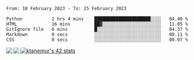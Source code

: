 <!--START_SECTION:waka-->

```text
From: 18 February 2023 - To: 25 February 2023

Python           2 hrs 4 mins    █████████████████████░░░░   84.40 %
HTML             16 mins         ██▓░░░░░░░░░░░░░░░░░░░░░░   11.05 %
GitIgnore file   6 mins          █░░░░░░░░░░░░░░░░░░░░░░░░   04.37 %
Markdown         0 secs          ░░░░░░░░░░░░░░░░░░░░░░░░░   00.11 %
CSS              0 secs          ░░░░░░░░░░░░░░░░░░░░░░░░░   00.07 %
```

<!--END_SECTION:waka-->
<a href="https://github.com/anuraghazra/github-readme-stats">
  <img align="left" src="https://github-readme-stats.vercel.app/api?username=Tanesan&count_private=true&show_icons=true" />
<img align="left" src="https://github-readme-stats.vercel.app/api/top-langs/?username=Tanesan" />
</a>

[![ktanemur's 42 stats](https://badge42.vercel.app/api/v2/cl1wslf6s002109l771rng2w8/stats?cursusId=21&coalitionId=62)](https://github.com/JaeSeoKim/badge42)

